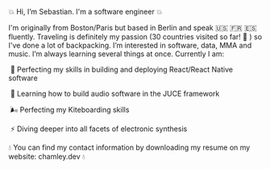 💥 Hi, I’m Sebastian. I'm a software engineer 💥

I'm originally from Boston/Paris but based in Berlin and speak 🇺🇸 🇫🇷 🇪🇸 fluently. Traveling is definitely my passion (30 countries visited so far! 🥳 ) so I've done a lot of backpacking. I’m interested in software, data, MMA and music. I’m always learning several things at once. Currently I am: 


  ​				🍎 Perfecting my skills in building and deploying React/React Native software

  ​				🖤 Learning how to build audio software in the JUCE framework

  ​				🌬 Perfecting my Kiteboarding skills

  ​				⚡️ Diving deeper into all facets of electronic synthesis



  
    
    
💧 You can find my contact information by downloading my resume on my website: chamley.dev 💧

